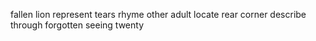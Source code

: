 fallen lion represent tears rhyme other adult locate rear corner describe through forgotten seeing twenty